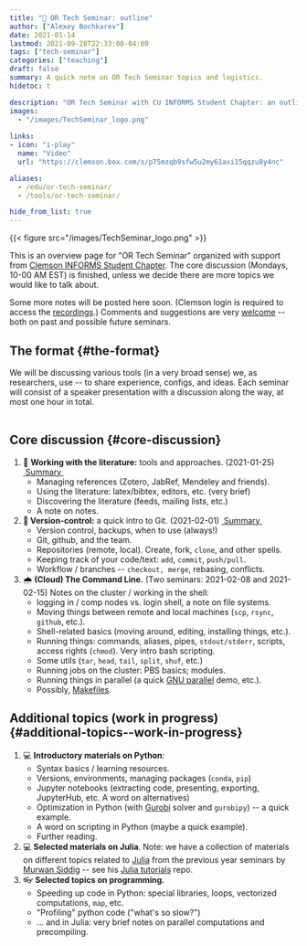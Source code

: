 ```yaml
---
title: "💬 OR Tech Seminar: outline"
author: ["Alexey Bochkarev"]
date: 2021-01-14
lastmod: 2021-09-28T22:33:00-04:00
tags: ["tech-seminar"]
categories: ["teaching"]
draft: false
summary: A quick note on OR Tech Seminar topics and logistics.
hidetoc: t

description: "OR Tech Seminar with CU INFORMS Student Chapter: an outline."
images:
  - "/images/TechSeminar_logo.png"
  
links:
- icon: "i-play"
  name: "Video"
  url: "https://clemson.box.com/s/p75mzqb9sfw5u2my61axi15qqzu8y4nc"

aliases:
  - /edu/or-tech-seminar/
  - /tools/or-tech-seminar/

hide_from_list: true
---
```


{{< figure src="/images/TechSeminar_logo.png" >}}

This is an overview page for "OR Tech Seminar" organized with support from
[Clemson INFORMS Student Chapter](https://cecas.clemson.edu/informs/). The core discussion (Mondays, 10-00 AM EST) is
finished, unless we decide there are more topics we would like to talk about.

Some more notes will be posted here soon. (Clemson login is required to access
the [recordings](https://clemson.box.com/s/p75mzqb9sfw5u2my61axi15qqzu8y4nc).) Comments and suggestions are very [welcome](mailto:tech%5Fseminar@bochkarev.io) -- both on past and
possible future seminars.


## The format {#the-format}

We will be discussing various tools (in a very broad sense) we, as
researchers, use -- to share experience, configs, and ideas. Each seminar will
consist of a speaker presentation with a discussion along the way, at most
one hour in total. <br/> <br/>


## Core discussion {#core-discussion}

1.  📰 **Working with the literature:** tools and approaches. (2021-01-25)
       <a class="sticker" href="/notes/ts-literature/">&nbsp;Summary&nbsp;</a>
    -   Managing references (Zotero, JabRef, Mendeley and friends).
    -   Using the literature: latex/bibtex, editors, etc. (very brief)
    -   Discovering the literature (feeds, mailing lists, etc.)
    -   A note on notes.
2.  **🔀 Version-control:** a quick intro to Git. (2021-02-01)
       <a class="sticker" href="/notes/ts-git/">&nbsp;Summary&nbsp;</a>
    -   Version control, backups, when to use (always!)
    -   Git, github, and the team.
    -   Repositories (remote, local). Create, fork, `clone`, and other spells.
    -   Keeping track of your code/text: `add`, `commit`, `push/pull`.
    -   Workflow / branches -- `checkout, merge`, rebasing, conflicts.
3.  🌧 **(Cloud) The Command Line.** (Two seminars: 2021-02-08 and 2021-02-15)
    Notes on the cluster / working in the shell:
    -   logging in / comp nodes vs. login shell, a note on file systems.
    -   Moving things between remote and local machines (`scp`, `rsync`, `github`, etc.).
    -   Shell-related basics (moving around, editing, installing things, etc.).
    -   Running things: commands, aliases, pipes, `stdout/stderr`, scripts,
        access rights (`chmod`). Very intro bash scripting.
    -   Some utils (`tar`, `head`, `tail`, `split`, `shuf`, etc.)
    -   Running jobs on the cluster: PBS basics; modules.
    -   Running things in parallel (a quick [GNU parallel](https://www.gnu.org/software/parallel/) demo, etc.).
    -   Possibly, [Makefiles](https://en.wikipedia.org/wiki/Makefile).


## Additional topics (work in progress) {#additional-topics--work-in-progress}

1.  💻 **Introductory materials on Python**:
    -   Syntax basics / learning resources.
    -   Versions, environments, managing packages (`conda`, `pip`)
    -   Jupyter notebooks (extracting code, presenting, exporting, JupyterHub,
        etc. A word on alternatives)
    -   Optimization in Python (with [Gurobi](https://www.gurobi.com/) solver and `gurobipy`) -- a quick example.
    -   A word on scripting in Python (maybe a quick example).
    -   Further reading.
2.  💻 **Selected materials on Julia**. Note: we have a collection of materials on
    different topics related to [Julia](https://julialang.org/) from the previous year seminars by [Murwan
    Siddig](https://msiddig.people.clemson.edu/) -- see his  <a href="https://github.com/murwansiddig/Julia_tutorials">Julia tutorials</a> repo.
3.  👓 **Selected topics on programming.**
    -   Speeding up code in Python: special libraries, loops, vectorized computations, `map`,
        etc.
    -   "Profiling" python code ("what's so slow?")
    -   ... and in Julia: very brief notes on parallel computations and precompiling.
